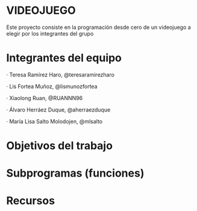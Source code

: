 # VIDEOJUEGO

Este proyecto consiste en la programación desde cero de un videojuego a elegir por los integrantes del grupo

# Integrantes del equipo

 · Teresa Ramírez Haro, @teresaramirezharo
 
 · Lis Fortea Muñoz, @lismunozfortea
 
 · Xiaolong Ruan, @RUANNN96
 
 · Álvaro Herráez Duque, @aherraezduque
 
 · María Lisa Salto Molodojen, @mlsalto
 
 # Objetivos del trabajo
 
 
 # Subprogramas (funciones)
 
 
 # Recursos
